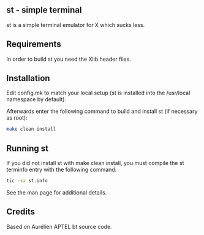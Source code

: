st - simple terminal
--------------------
st is a simple terminal emulator for X which sucks less.


Requirements
------------
In order to build st you need the Xlib header files.


Installation
------------
Edit config.mk to match your local setup (st is installed into
the /usr/local namespace by default).

Afterwards enter the following command to build and install st (if
necessary as root):

```sh
make clean install
```

Running st
----------
If you did not install st with make clean install, you must compile
the st terminfo entry with the following command:

```sh
tic -sx st.info
```

See the man page for additional details.

Credits
-------
Based on Aurélien APTEL <aurelien dot aptel at gmail dot com> bt source code.
